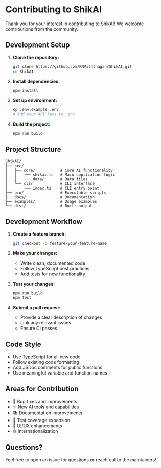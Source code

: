 # Contributing to ShikAI

Thank you for your interest in contributing to ShikAI! We welcome contributions from the community.

## Development Setup

1. **Clone the repository:**
   ```bash
   git clone https://github.com/RNViththagan/ShikAI.git
   cd ShikAI
   ```

2. **Install dependencies:**
   ```bash
   npm install
   ```

3. **Set up environment:**
   ```bash
   cp .env.example .env
   # Add your API keys to .env
   ```

4. **Build the project:**
   ```bash
   npm run build
   ```

## Project Structure

```
ShikAI/
├── src/
│   ├── core/           # Core AI functionality
│   │   ├── shikai.ts   # Main application logic
│   │   └── data/       # Data files
│   └── cli/            # CLI interface
│       └── index.ts    # CLI entry point
├── bin/                # Executable scripts
├── docs/               # Documentation
├── examples/           # Usage examples
└── dist/               # Built output
```

## Development Workflow

1. **Create a feature branch:**
   ```bash
   git checkout -b feature/your-feature-name
   ```

2. **Make your changes:**
   - Write clean, documented code
   - Follow TypeScript best practices
   - Add tests for new functionality

3. **Test your changes:**
   ```bash
   npm run build
   npm test
   ```

4. **Submit a pull request:**
   - Provide a clear description of changes
   - Link any relevant issues
   - Ensure CI passes

## Code Style

- Use TypeScript for all new code
- Follow existing code formatting
- Add JSDoc comments for public functions
- Use meaningful variable and function names

## Areas for Contribution

- 🐛 Bug fixes and improvements
- ✨ New AI tools and capabilities
- 📚 Documentation improvements
- 🧪 Test coverage expansion
- 🎨 UI/UX enhancements
- 🌐 Internationalization

## Questions?

Feel free to open an issue for questions or reach out to the maintainers!
